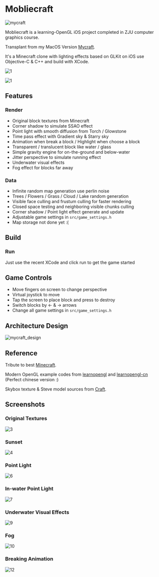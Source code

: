 # Mobliecraft

![mycraft](md_pic/mycraft.png)

Mobliecraft is a learning-OpenGL iOS project completed in ZJU computer graphics course.

Transplant from my MacOS Version [Mycraft](https://github.com/Clapeysron/Mycraft).

It's a Minecraft clone with lighting effects based on GLKit on iOS use Objective-C & C++ and build with XCode.

![1](md_pic/7.jpg)

![1](md_pic/1.jpg)

## Features

### Render

-   Original block textures from Minecraft
-   Corner shadow to simulate SSAO effect
-   Point light with smooth diffusion from Torch / Glowstone
-   Time pass effect with Gradient sky & Starry sky
-   Animation when break a block / Highlight when choose a block
-   Transparent / translucent block like water / glass
-   Simple gravity engine for on-the-ground and below-water
-   Jitter perspective to simulate running effect
-   Underwater visual effects
-   Fog effect for blocks far away

### Data

-   Infinite random map generation use perlin noise
-   Trees / Flowers / Grass / Cloud / Lake random generation
-   Visible face culling and frustum culling for faster rendering
-   Closed space testing and neighboring visible chunks culling
-   Corner shadow / Point light effect generate and update
-   Adjustable game settings in `src/game_settings.h`
-   Map storage not done yet :(

## Build

### Run

Just use the recent XCode and click run to get the game started

## Game Controls

-   Move fingers on screen to change perspective
-   Virtual joystick to move
-   Tap the screen to place block and press to destroy
-   Switch blocks by ← & → arrows
-   Change all game settings in `src/game_settings.h`

## Architecture Design

![mycraft_design](md_pic/mobilecraft_design.png)

## Reference

Tribute to best [Minecraft](https://minecraft.net).

Modern OpenGL example codes from [learnopengl](https://learnopengl.com) and  [learnopengl-cn](https://learnopengl-cn.github.io) (Perfect chinese version :)

Skybox texture & Steve model sources from [Craft](https://github.com/fogleman/Craft).

## Screenshots

### Original Textures

![3](md_pic/9.jpg)

### Sunset

![4](md_pic/13.jpg)

### Point Light

![6](md_pic/10.jpg)

### In-water Point Light

![7](md_pic/6.jpg)

### Underwater Visual Effects

![9](md_pic/2.jpg)

### Fog

![10](md_pic/3.jpg)

### Breaking Animation

![12](md_pic/8.jpg)
